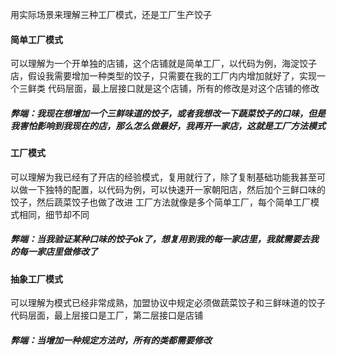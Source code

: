 用实际场景来理解三种工厂模式，还是工厂生产饺子
#### 简单工厂模式
可以理解为一个开单独的店铺，这个店铺就是简单工厂，以代码为例，海淀饺子店，假设我需要增加一种类型的饺子，只需要在我的工厂内内增加就好了，实现一个三鲜类
代码层面，最上层接口就是这个店铺，所有的修改是对这个店铺的修改
##### 弊端：我现在想增加一个三鲜味道的饺子，或者我想改一下蔬菜饺子的口味，但是我害怕影响到我现在的店，那么怎么做最好，我再开一家店，这就是工厂方法模式

#### 工厂模式
可以理解为我已经有了开店的经验模式，复用就行了，除了复制基础功能我甚至可以做一下独特的配置，以代码为例，可以快速开一家朝阳店，然后加个三鲜口味的饺子，然后蔬菜饺子也做了改进
工厂方法就像是多个简单工厂，每个简单工厂模式相同，细节却不同
##### 弊端：当我验证某种口味的饺子ok了，想复用到我的每一家店里，我就需要去我的每一家店里做修改了

#### 抽象工厂模式
可以理解为模式已经非常成熟，加盟协议中规定必须做蔬菜饺子和三鲜味道的饺子
代码层面，最上层接口是工厂，第二层接口是店铺
##### 弊端：当增加一种规定方法时，所有的类都需要修改